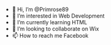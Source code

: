 - 👋 Hi, I’m @Primrose89
- 👀 I’m interested in Web Development
- 🌱 I’m currently learning HTML 
- 💞️ I’m looking to collaborate on Wix
- 📫 How to reach me Facebook

<!---
Primrose89/Primrose89 is a ✨ special ✨ repository because its `README.md` (this file) appears on your GitHub profile.
You can click the Preview link to take a look at your changes.
--->
